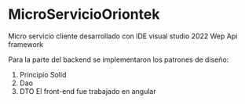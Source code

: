 # MicroServicioOriontek
Micro servicio cliente desarrollado con IDE visual studio 2022 Wep Api framework

Para la parte del backend se implementaron los patrones de diseño:
1. Principio Solid
2. Dao
3. DTO
El front-end fue trabajado en angular
